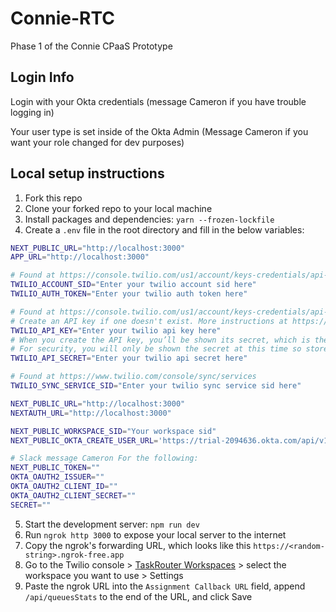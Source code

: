# Connie-RTC
Phase 1 of the Connie CPaaS Prototype

## Login Info

Login with your Okta credentials (message Cameron if you have trouble logging in)

Your user type is set inside of the Okta Admin (Message Cameron if you want your role changed for dev purposes)

## Local setup instructions
1. Fork this repo
2. Clone your forked repo to your local machine
3. Install packages and dependencies: `yarn --frozen-lockfile`
4. Create a `.env` file in the root directory and fill in the below variables:
```zsh
NEXT_PUBLIC_URL="http://localhost:3000"
APP_URL="http://localhost:3000"

# Found at https://console.twilio.com/us1/account/keys-credentials/api-keys under "Live credentials"
TWILIO_ACCOUNT_SID="Enter your twilio account sid here"
TWILIO_AUTH_TOKEN="Enter your twilio auth token here"

# Found at https://console.twilio.com/us1/account/keys-credentials/api-keys under "API keys" as SID
# Create an API key if one doesn't exist. More instructions at https://www.twilio.com/docs/glossary/what-is-an-api-key
TWILIO_API_KEY="Enter your twilio api key here"
# When you create the API key, you’ll be shown its secret, which is the variable below
# For security, you will only be shown the secret at this time so store it in a secure location
TWILIO_API_SECRET="Enter your twilio api secret here"

# Found at https://www.twilio.com/console/sync/services
TWILIO_SYNC_SERVICE_SID="Enter your twilio sync service sid here"

NEXT_PUBLIC_URL="http://localhost:3000"
NEXTAUTH_URL="http://localhost:3000"

NEXT_PUBLIC_WORKSPACE_SID="Your workspace sid"
NEXT_PUBLIC_OKTA_CREATE_USER_URL='https://trial-2094636.okta.com/api/v1/users?activate=true'

# Slack message Cameron For the following:
NEXT_PUBLIC_TOKEN=""
OKTA_OAUTH2_ISSUER=""
OKTA_OAUTH2_CLIENT_ID=""
OKTA_OAUTH2_CLIENT_SECRET=""
SECRET=""

```
5. Start the development server: `npm run dev`
6. Run `ngrok http 3000` to expose your local server to the internet
7. Copy the ngrok's forwarding URL, which looks like this `https://<random-string>.ngrok-free.app`
8. Go to the Twilio console > [TaskRouter Workspaces](https://console.twilio.com/us1/develop/taskrouter/workspaces?frameUrl=/console/taskrouter/workspaces) > select the workspace you want to use > Settings
9. Paste the ngrok URL into the `Assignment Callback URL` field, append `/api/queuesStats` to the end of the URL, and click Save